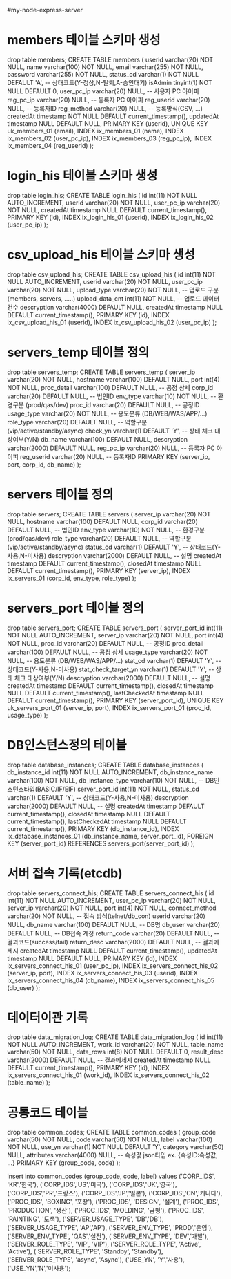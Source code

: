
#my-node-express-server


# members 테이블 스키마 생성
drop table members;
CREATE TABLE members (
  userid varchar(20) NOT NULL,
  name varchar(100) NOT NULL,
  email varchar(255) NOT NULL,
  password varchar(255) NOT NULL,
  status_cd varchar(1) NOT NULL DEFAULT 'A',    -- 상태코드(Y-정상,N-탈퇴,A-승인대기)
  isAdmin tinyint(1) NOT NULL DEFAULT 0,
  user_pc_ip varchar(20) NULL,   -- 사용자 PC 아이피
  reg_pc_ip varchar(20) NULL,   -- 등록자 PC 아이피
  reg_userid varchar(20) NULL,   -- 등록자ID
  reg_method varchar(20) NULL,   -- 등록방식(CSV, ...)
  createdAt timestamp NOT NULL DEFAULT current_timestamp(),
  updatedAt timestamp NULL DEFAULT NULL,
  PRIMARY KEY (userid),
  UNIQUE KEY uk_members_01 (email),
  INDEX ix_members_01 (name),
  INDEX ix_members_02 (user_pc_ip),
  INDEX ix_members_03 (reg_pc_ip),
  INDEX ix_members_04 (reg_userid)
);


# login_his 테이블 스키마 생성
drop table login_his;
CREATE TABLE login_his (
  id int(11) NOT NULL AUTO_INCREMENT,
  userid varchar(20) NOT NULL,
  user_pc_ip varchar(20) NOT NULL,
  createdAt timestamp NULL DEFAULT current_timestamp(),
  PRIMARY KEY (id),
  INDEX ix_login_his_01 (userid),
  INDEX ix_login_his_02 (user_pc_ip)
);


# csv_upload_his 테이블 스키마 생성
drop table csv_upload_his;
CREATE TABLE csv_upload_his (
  id int(11) NOT NULL AUTO_INCREMENT,
  userid varchar(20) NOT NULL,
  user_pc_ip varchar(20) NOT NULL,
  upload_type varchar(20) NOT NULL,   -- 업로드 구분(members, servers, .....)
  upload_data_cnt int(11) NOT NULL,   -- 업로드 데이터 건수
  descryption varchar(4000) DEFAULT NULL,
  createdAt timestamp NULL DEFAULT current_timestamp(),
  PRIMARY KEY (id),
  INDEX ix_csv_upload_his_01 (userid),
  INDEX ix_csv_upload_his_02 (user_pc_ip)
);



# servers_temp 테이블 정의
drop table servers_temp;
CREATE TABLE servers_temp (
  server_ip varchar(20) NOT NULL,
  hostname varchar(100) DEFAULT NULL,
  port int(4) NOT NULL,
  proc_detail varchar(100) DEFAULT NULL,   -- 공정 상세
  corp_id varchar(20) DEFAULT NULL,  -- 법인ID
  env_type varchar(10) NOT NULL,   -- 환경구분 (prod/qas/dev)
  proc_id varchar(20) DEFAULT NULL,   -- 공정ID
  usage_type varchar(20) NOT NULL,   -- 용도분류 (DB/WEB/WAS/APP/...)
  role_type varchar(20) DEFAULT NULL,   -- 역할구분 (vip/active/standby/async)
  check_yn varchar(1) DEFAULT 'Y',    -- 상태 체크 대상여부(Y/N)
  db_name varchar(100) DEFAULT NULL,
  descryption varchar(2000) DEFAULT NULL,
  reg_pc_ip varchar(20) NULL,   -- 등록자 PC 아이피
  reg_userid varchar(20) NULL,   -- 등록자ID
  PRIMARY KEY (server_ip, port, corp_id, db_name)
);



# servers 테이블 정의
drop table servers;
CREATE TABLE servers (
  server_ip varchar(20) NOT NULL,
  hostname varchar(100) DEFAULT NULL,
  corp_id varchar(20) DEFAULT NULL,  -- 법인ID
  env_type varchar(10) NOT NULL,   -- 환경구분 (prod/qas/dev)
  role_type varchar(20) DEFAULT NULL,   -- 역할구분 (vip/active/standby/async)
  status_cd varchar(1) DEFAULT 'Y',    -- 상태코드(Y-사용,N-미사용)
  descryption varchar(2000) DEFAULT NULL,   -- 설명
  createdAt timestamp DEFAULT current_timestamp(),
  closedAt timestamp NULL DEFAULT current_timestamp(),
  PRIMARY KEY (server_ip),
  INDEX ix_servers_01 (corp_id, env_type, role_type)
);


# servers_port 테이블 정의
drop table servers_port;
CREATE TABLE servers_port (
  server_port_id int(11) NOT NULL AUTO_INCREMENT,
  server_ip varchar(20) NOT NULL,
  port int(4) NOT NULL,
  proc_id varchar(20) DEFAULT NULL,   -- 공정ID
  proc_detail varchar(100) DEFAULT NULL,   -- 공정 상세
  usage_type varchar(20) NOT NULL,   -- 용도분류 (DB/WEB/WAS/APP/...)
  stat_cd varchar(1) DEFAULT 'Y',    -- 상태코드(Y-사용,N-미사용)
  stat_check_target_yn varchar(1) DEFAULT 'Y',    -- 상태 체크 대상여부(Y/N)
  descryption varchar(2000) DEFAULT NULL,   -- 설명
  createdAt timestamp DEFAULT current_timestamp(),
  closedAt timestamp NULL DEFAULT current_timestamp(),
  lastCheckedAt timestamp NULL DEFAULT current_timestamp(),
  PRIMARY KEY (server_port_id),
  UNIQUE KEY uk_servers_port_01 (server_ip, port),
  INDEX ix_servers_port_01 (proc_id, usage_type)
);



# DB인스턴스정의 테이블
drop table database_instances;
CREATE TABLE database_instances (
  db_instance_id int(11) NOT NULL AUTO_INCREMENT,
  db_instance_name varchar(100) NOT NULL,
  db_instance_type varchar(10) NOT NULL, -- DB인스턴스타입(BASIC/IF/EIF)
  server_port_id int(11) NOT NULL,
  status_cd varchar(1) DEFAULT 'Y',       -- 상태코드(Y-사용,N-미사용)
  descryption varchar(2000) DEFAULT NULL,   -- 설명
  createdAt timestamp DEFAULT current_timestamp(),
  closedAt timestamp NULL DEFAULT current_timestamp(),
  lastCheckedAt timestamp NULL DEFAULT current_timestamp(),
  PRIMARY KEY (db_instance_id),
  INDEX ix_database_instances_01 (db_instance_name, server_port_id),
  FOREIGN KEY (server_port_id) REFERENCES servers_port(server_port_id)
);



# 서버 접속 기록(etcdb)
drop table servers_connect_his;
CREATE TABLE servers_connect_his (
  id int(11) NOT NULL AUTO_INCREMENT,
  user_pc_ip varchar(20) NOT NULL,
  server_ip varchar(20) NOT NULL,
  port int(4) NOT NULL,
  connect_method varchar(20) NOT NULL,  -- 접속 방식(telnet/db_con)
  userid varchar(20) NULL,
  db_name varchar(100) DEFAULT NULL,  -- DB명
  db_user varchar(20) DEFAULT NULL,  -- DB접속 계정
  return_code varchar(20) DEFAULT NULL,   -- 결과코드(success/fail)
  return_desc varchar(2000) DEFAULT NULL,   -- 결과메세지
  createdAt timestamp NULL DEFAULT current_timestamp(),
  updatedAt timestamp NULL DEFAULT NULL,
  PRIMARY KEY (id),
  INDEX ix_servers_connect_his_01 (user_pc_ip),
  INDEX ix_servers_connect_his_02 (server_ip, port),
  INDEX ix_servers_connect_his_03 (userid),
  INDEX ix_servers_connect_his_04 (db_name),
  INDEX ix_servers_connect_his_05 (db_user)
);


# 데이터이관 기록
drop table data_migration_log;
CREATE TABLE data_migration_log (
  id int(11) NOT NULL AUTO_INCREMENT,
  work_id varchar(20) NOT NULL,
  table_name varchar(50) NOT NULL,
  data_rows int(8) NOT NULL DEFAULT 0,
  result_desc varchar(2000) DEFAULT NULL,   -- 결과메세지
  createdAt timestamp NULL DEFAULT current_timestamp(),
  PRIMARY KEY (id),
  INDEX ix_servers_connect_his_01 (work_id),
  INDEX ix_servers_connect_his_02 (table_name)
);



# 공통코드 테이블
drop table common_codes;
CREATE TABLE common_codes (
  group_code varchar(50) NOT NULL,
  code varchar(50) NOT NULL,
  label varchar(100) NOT NULL,
  use_yn varchar(1) NOT NULL DEFAULT 'Y',
  category varchar(50) NULL,
  attributes varchar(4000) NULL,  -- 속성값 json타입 ex. {속성ID:속성값, ...}
  PRIMARY KEY (group_code, code)
);

insert into common_codes (group_code, code, label) 
values
('CORP_IDS', 'KR','한국'), 
('CORP_IDS','US','미국'), 
('CORP_IDS','UK','영국'),
('CORP_IDS','PR','프랑스'),
('CORP_IDS','JP','일본'),
('CORP_IDS','CN','캐나다'),
('PROC_IDS', 'BOXING', '포장'), 
('PROC_IDS', 'DESIGN', '설계'), 
('PROC_IDS', 'PRODUCTION', '생산'), 
('PROC_IDS', 'MOLDING', '금형'), 
('PROC_IDS', 'PAINTING', '도색'),
('SERVER_USAGE_TYPE', 'DB','DB'), 
('SERVER_USAGE_TYPE', 'AP','AP'),
('SERVER_ENV_TYPE', 'PROD','운영'), 
('SERVER_ENV_TYPE', 'QAS','실전'), 
('SERVER_ENV_TYPE', 'DEV','개발'),
('SERVER_ROLE_TYPE', 'VIP', 'VIP'),
('SERVER_ROLE_TYPE', 'Active', 'Active'),
('SERVER_ROLE_TYPE', 'Standby', 'Standby'),
('SERVER_ROLE_TYPE', 'async', 'Async'),
('USE_YN', 'Y','사용'), 
('USE_YN','N','미사용');

